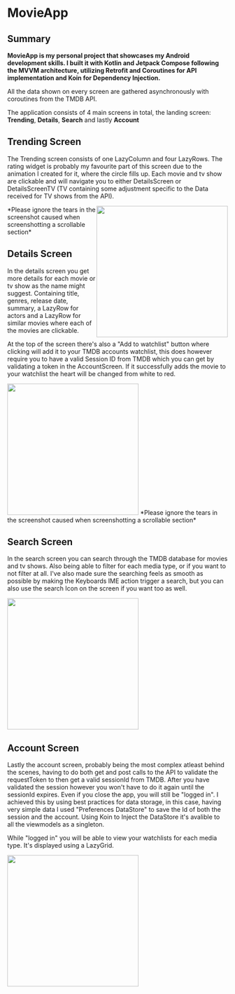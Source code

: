 # MovieApp

## Summary
**MovieApp is my personal project that showcases my Android development skills. I built it with Kotlin and Jetpack Compose following the MVVM architecture, utilizing Retrofit and Coroutines for API implementation and Koin for Dependency Injection.**

All the data shown on every screen are gathered asynchronously with coroutines from the TMDB API.

The application consists of 4 main screens in total, the landing screen: **Trending**, **Details**, **Search** and lastly **Account**

## Trending Screen
The Trending screen consists of one LazyColumn and four LazyRows. The rating widget is probably my favourite part of this screen due to the animation I created for it, where the circle fills up. Each movie and tv show are clickable and will navigate you to either DetailsScreen or DetailsScreenTV (TV containing some adjustment specific to the Data received for TV shows from the API).

<img style="float: right;" src="https://user-images.githubusercontent.com/88088759/233341400-ecf3a0fc-04df-4705-a66a-26cc823e3ba2.jpg" width="300"> 
*Please ignore the tears in the screenshot caused when screenshotting a scrollable section*

## Details Screen
In the details screen you get more details for each movie or tv show as the name might suggest. Containing title, genres, release date, summary, a LazyRow for actors and a LazyRow for similar movies where each of the movies are clickable.

At the top of the screen there's also a "Add to watchlist" button where clicking will add it to your TMDB accounts watchlist, this does however require you to have a valid Session ID from TMDB which you can get by validating a token in the AccountScreen. If it successfully adds the movie to your watchlist the heart will be changed from white to red.

<img src="https://user-images.githubusercontent.com/88088759/233341406-2396c342-b852-4d2a-867a-7f839fc8175a.jpg" width="300">
*Please ignore the tears in the screenshot caused when screenshotting a scrollable section*

## Search Screen
In the search screen you can search through the TMDB database for movies and tv shows. Also being able to filter for each media type, or if you want to not filter at all. I've also made sure the searching feels as smooth as possible by making the Keyboards IME action trigger a search, but you can also use the search Icon on the screen if you want too as well.

<img src="https://user-images.githubusercontent.com/88088759/233341413-e46366ff-a703-4da3-99e3-e03e96eb16d1.jpg" width="300">

## Account Screen
Lastly the account screen, probably being the most complex atleast behind the scenes, having to do both get and post calls to the API to validate the requestToken to then get a valid sessionId from TMDB. After you have validated the session however you won't have to do it again until the sessionId expires. Even if you close the app, you will still be "logged in". I achieved this by using best practices for data storage, in this case, having very simple data I used "Preferences DataStore" to save the Id of both the session and the account. Using Koin to Inject the DataStore it's avalible to all the viewmodels as a singleton.

While "logged in" you will be able to view your watchlists for each media type. It's displayed using a LazyGrid.

<img src="https://user-images.githubusercontent.com/88088759/233341420-fec6b216-6d8c-469b-a48c-6cbe0a97fdb7.jpg" width="300">
